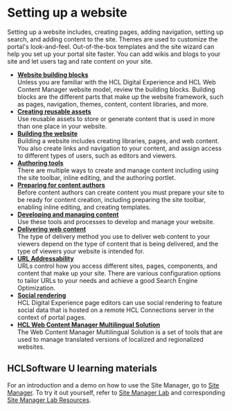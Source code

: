 # Setting up a website

Setting up a website includes, creating pages, adding navigation, setting up search, and adding content to the site. Themes are used to customize the portal's look-and-feel. Out-of-the-box templates and the site wizard can help you set up your portal site faster. You can add wikis and blogs to your site and let users tag and rate content on your site.


-   **[Website building blocks](../create_sites/website_building_blocks/index.md)**  
Unless you are familiar with the HCL Digital Experience and HCL Web Content Manager website model, review the building blocks. Building blocks are the different parts that make up the website framework, such as pages, navigation, themes, content, content libraries, and more.
-   **[Creating reusable assets](../create_sites/create_reusable_assets/index.md)**  
Use reusable assets to store or generate content that is used in more than one place in your website.
-   **[Building the website](../create_sites/building_website/index.md)**  
Building a website includes creating libraries, pages, and web content. You also create links and navigation to your content, and assign access to different types of users, such as editors and viewers.
-   **[Authoring tools](../create_sites/authoring_tools/index.md)**  
There are multiple ways to create and manage content including using the site toolbar, inline editing, and the authoring portlet.
-   **[Preparing for content authors](../create_sites/site_prep_content_author/index.md)**  
Before content authors can create content you must prepare your site to be ready for content creation, including preparing the site toolbar, enabling inline editing, and creating templates.
-   **[Developing and managing content](../create_sites/developing_managing_content/index.md)**  
Use these tools and processes to develop and manage your website.
-   **[Delivering web content](../create_sites/index.md)**  
 The type of delivery method you use to deliver web content to your viewers depend on the type of content that is being delivered, and the type of viewers your website is intended for.
-   **[URL Addressability](url_addressing/index.md)**  
URLs control how you access different sites, pages, components, and content that make up your site. There are various configuration options to tailor URLs to your needs and achieve a good Search Engine Optimization.
-   **[Social rendering](../../build_sites/social_rendering/index.md)**  
HCL Digital Experience page editors can use social rendering to feature social data that is hosted on a remote HCL Connections server in the context of portal pages.
-   **[HCL Web Content Manager Multilingual Solution](../../manage_content/wcm_authoring/multi_lingual/index.md)**  
The Web Content Manager Multilingual Solution is a set of tools that are used to manage translated versions of localized and regionalized websites. 


## HCLSoftware U learning materials

For an introduction and a demo on how to use the Site Manager, go to [Site Manager](https://hclsoftwareu.hcltechsw.com/component/axs/?view=sso_config&id=3&forward=https%3A%2F%2Fhclsoftwareu.hcltechsw.com%2Fcourses%2Flesson%2F%3Fid%3D291). To try it out yourself, refer to [Site Manager Lab](https://hclsoftwareu.hcltechsw.com/images/Lc4sMQCcN5uxXmL13gSlsxClNTU3Mjc3NTc4MTc2/DS_Academy/DX/Introduction/HCL_Digital_Experience_Getting_Started_Lab.pdf) and corresponding [Site Manager Lab Resources](https://hclsoftwareu.hcltechsw.com/images/Lc4sMQCcN5uxXmL13gSlsxClNTU3Mjc3NTc4MTc2/DS_Academy/DX/Business_User/HDX-BU-100_Web_Content_-_Content_Composer_Lab.pdf).


